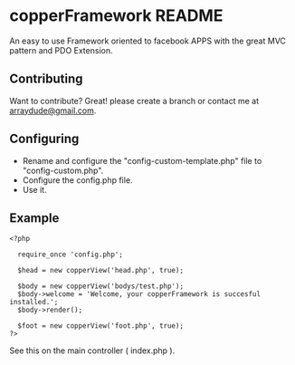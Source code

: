 copperFramework README
======================

An easy to use Framework oriented to facebook APPS with the great MVC pattern and PDO Extension.


Contributing
------------

Want to contribute? Great! please create a branch or contact me at arraydude@gmail.com.


Configuring
-----------

* Rename and configure the "config-custom-template.php" file to "config-custom.php".
* Configure the config.php file.
* Use it.


Example
-------

    <?php

      require_once 'config.php';

      $head = new copperView('head.php', true);

      $body = new copperView('bodys/test.php');
      $body->welcome = 'Welcome, your copperFramework is succesful installed.';
      $body->render();

      $foot = new copperView('foot.php', true);
    ?>

See this on the main controller ( index.php ).